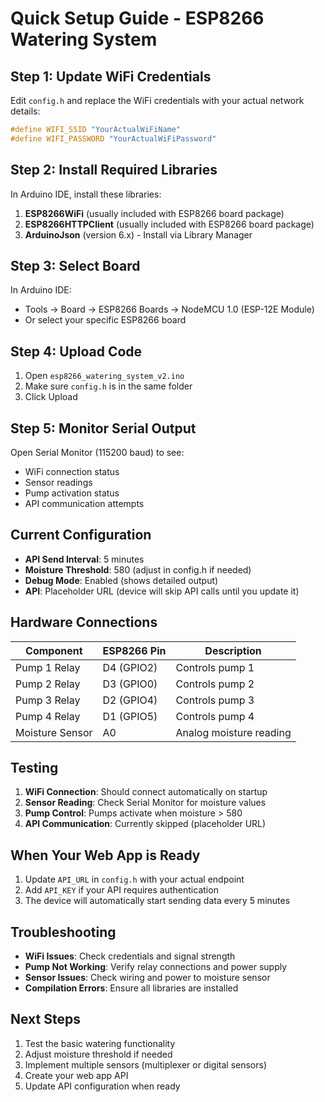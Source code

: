 # Quick Setup Guide - ESP8266 Watering System

## Step 1: Update WiFi Credentials

Edit `config.h` and replace the WiFi credentials with your actual network details:

```cpp
#define WIFI_SSID "YourActualWiFiName"
#define WIFI_PASSWORD "YourActualWiFiPassword"
```

## Step 2: Install Required Libraries

In Arduino IDE, install these libraries:
1. **ESP8266WiFi** (usually included with ESP8266 board package)
2. **ESP8266HTTPClient** (usually included with ESP8266 board package)
3. **ArduinoJson** (version 6.x) - Install via Library Manager

## Step 3: Select Board

In Arduino IDE:
- Tools → Board → ESP8266 Boards → NodeMCU 1.0 (ESP-12E Module)
- Or select your specific ESP8266 board

## Step 4: Upload Code

1. Open `esp8266_watering_system_v2.ino`
2. Make sure `config.h` is in the same folder
3. Click Upload

## Step 5: Monitor Serial Output

Open Serial Monitor (115200 baud) to see:
- WiFi connection status
- Sensor readings
- Pump activation status
- API communication attempts

## Current Configuration

- **API Send Interval**: 5 minutes
- **Moisture Threshold**: 580 (adjust in config.h if needed)
- **Debug Mode**: Enabled (shows detailed output)
- **API**: Placeholder URL (device will skip API calls until you update it)

## Hardware Connections

| Component | ESP8266 Pin | Description |
|-----------|-------------|-------------|
| Pump 1 Relay | D4 (GPIO2) | Controls pump 1 |
| Pump 2 Relay | D3 (GPIO0) | Controls pump 2 |
| Pump 3 Relay | D2 (GPIO4) | Controls pump 3 |
| Pump 4 Relay | D1 (GPIO5) | Controls pump 4 |
| Moisture Sensor | A0 | Analog moisture reading |

## Testing

1. **WiFi Connection**: Should connect automatically on startup
2. **Sensor Reading**: Check Serial Monitor for moisture values
3. **Pump Control**: Pumps activate when moisture > 580
4. **API Communication**: Currently skipped (placeholder URL)

## When Your Web App is Ready

1. Update `API_URL` in `config.h` with your actual endpoint
2. Add `API_KEY` if your API requires authentication
3. The device will automatically start sending data every 5 minutes

## Troubleshooting

- **WiFi Issues**: Check credentials and signal strength
- **Pump Not Working**: Verify relay connections and power supply
- **Sensor Issues**: Check wiring and power to moisture sensor
- **Compilation Errors**: Ensure all libraries are installed

## Next Steps

1. Test the basic watering functionality
2. Adjust moisture threshold if needed
3. Implement multiple sensors (multiplexer or digital sensors)
4. Create your web app API
5. Update API configuration when ready 